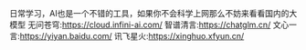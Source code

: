 日常学习，AI也是一个不错的工具，如果你不会科学上网那么不妨来看看国内的大模型
无问苍穹:https://cloud.infini-ai.com/
智谱清言:https://chatglm.cn/
文心一言:https://yiyan.baidu.com/
讯飞星火:https://xinghuo.xfyun.cn/